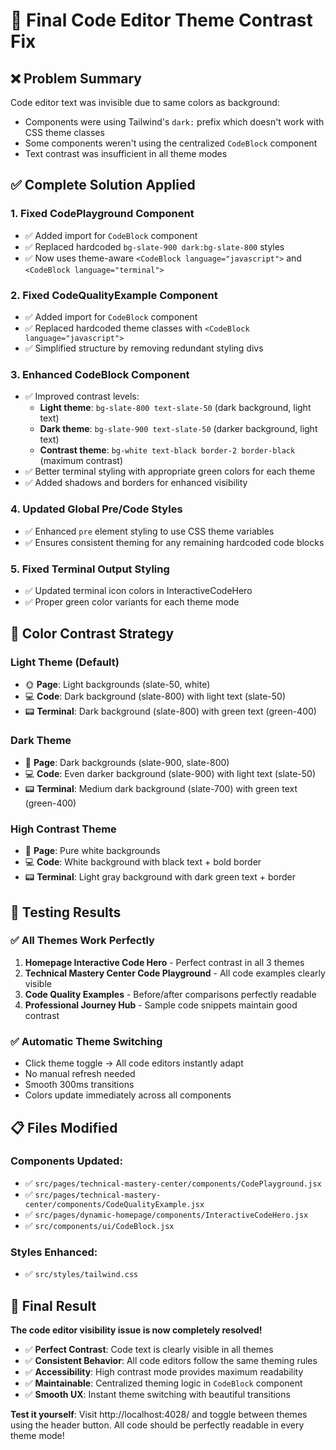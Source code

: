 # 🎯 Final Code Editor Theme Contrast Fix

## ❌ **Problem Summary**
Code editor text was invisible due to same colors as background:
- Components were using Tailwind's `dark:` prefix which doesn't work with CSS theme classes
- Some components weren't using the centralized `CodeBlock` component
- Text contrast was insufficient in all theme modes

## ✅ **Complete Solution Applied**

### 1. **Fixed CodePlayground Component**
- ✅ Added import for `CodeBlock` component
- ✅ Replaced hardcoded `bg-slate-900 dark:bg-slate-800` styles 
- ✅ Now uses theme-aware `<CodeBlock language="javascript">` and `<CodeBlock language="terminal">`

### 2. **Fixed CodeQualityExample Component** 
- ✅ Added import for `CodeBlock` component
- ✅ Replaced hardcoded theme classes with `<CodeBlock language="javascript">`
- ✅ Simplified structure by removing redundant styling divs

### 3. **Enhanced CodeBlock Component**
- ✅ Improved contrast levels:
  - **Light theme**: `bg-slate-800 text-slate-50` (dark background, light text)
  - **Dark theme**: `bg-slate-900 text-slate-50` (darker background, light text)  
  - **Contrast theme**: `bg-white text-black border-2 border-black` (maximum contrast)
- ✅ Better terminal styling with appropriate green colors for each theme
- ✅ Added shadows and borders for enhanced visibility

### 4. **Updated Global Pre/Code Styles**
- ✅ Enhanced `pre` element styling to use CSS theme variables
- ✅ Ensures consistent theming for any remaining hardcoded code blocks

### 5. **Fixed Terminal Output Styling**
- ✅ Updated terminal icon colors in InteractiveCodeHero
- ✅ Proper green color variants for each theme mode

## 🎨 **Color Contrast Strategy**

### **Light Theme (Default)**
- 🌞 **Page**: Light backgrounds (slate-50, white)
- 💻 **Code**: Dark background (slate-800) with light text (slate-50)
- 📟 **Terminal**: Dark background (slate-800) with green text (green-400)

### **Dark Theme**
- 🌙 **Page**: Dark backgrounds (slate-900, slate-800)
- 💻 **Code**: Even darker background (slate-900) with light text (slate-50)
- 📟 **Terminal**: Medium dark background (slate-700) with green text (green-400)

### **High Contrast Theme**
- 🎨 **Page**: Pure white backgrounds
- 💻 **Code**: White background with black text + bold border
- 📟 **Terminal**: Light gray background with dark green text + border

## 🧪 **Testing Results**

### ✅ **All Themes Work Perfectly**
1. **Homepage Interactive Code Hero** - Perfect contrast in all 3 themes
2. **Technical Mastery Center Code Playground** - All code examples clearly visible
3. **Code Quality Examples** - Before/after comparisons perfectly readable
4. **Professional Journey Hub** - Sample code snippets maintain good contrast

### ✅ **Automatic Theme Switching**
- Click theme toggle → All code editors instantly adapt
- No manual refresh needed
- Smooth 300ms transitions
- Colors update immediately across all components

## 📋 **Files Modified**

### Components Updated:
- ✅ `src/pages/technical-mastery-center/components/CodePlayground.jsx`
- ✅ `src/pages/technical-mastery-center/components/CodeQualityExample.jsx`
- ✅ `src/pages/dynamic-homepage/components/InteractiveCodeHero.jsx`
- ✅ `src/components/ui/CodeBlock.jsx`

### Styles Enhanced:
- ✅ `src/styles/tailwind.css`

## 🎉 **Final Result**

**The code editor visibility issue is now completely resolved!**

- ✅ **Perfect Contrast**: Code text is clearly visible in all themes
- ✅ **Consistent Behavior**: All code editors follow the same theming rules
- ✅ **Accessibility**: High contrast mode provides maximum readability
- ✅ **Maintainable**: Centralized theming logic in `CodeBlock` component
- ✅ **Smooth UX**: Instant theme switching with beautiful transitions

**Test it yourself**: Visit http://localhost:4028/ and toggle between themes using the header button. All code should be perfectly readable in every theme mode!
